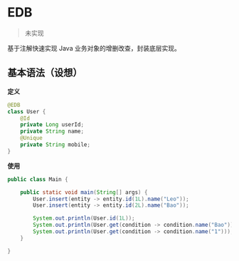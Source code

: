 # EDB

> 未实现

基于注解快速实现 Java 业务对象的增删改查，封装底层实现。

## 基本语法（设想）

**定义**
```java
@EDB
class User {
    @Id
    private Long userId;
    private String name;
    @Unique
    private String mobile;
}

```

**使用**
```java
public class Main {

    public static void main(String[] args) {
        User.insert(entity -> entity.id(1L).name("Leo"));
        User.insert(entity -> entity.id(2L).name("Bao"));

        System.out.println(User.id(1L));
        System.out.println(User.get(condition -> condition.name("Bao")));
        System.out.println(User.get(condition -> condition.name("1")));
    }

}
```